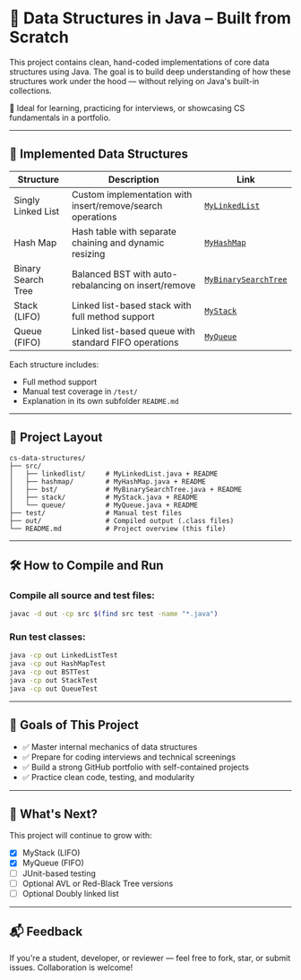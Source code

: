 # 📘 Data Structures in Java – Built from Scratch

This project contains clean, hand-coded implementations of core data structures using Java. The goal is to build deep understanding of how these structures work under the hood — without relying on Java's built-in collections.

🧠 Ideal for learning, practicing for interviews, or showcasing CS fundamentals in a portfolio.

---

## 🧱 Implemented Data Structures

| Structure              | Description                                                      | Link                 |
|------------------------|------------------------------------------------------------------|----------------------|
| Singly Linked List     | Custom implementation with insert/remove/search operations       | [`MyLinkedList`](src/linkedlist) |
| Hash Map               | Hash table with separate chaining and dynamic resizing           | [`MyHashMap`](src/hashmap)       |
| Binary Search Tree     | Balanced BST with auto-rebalancing on insert/remove              | [`MyBinarySearchTree`](src/bst)  |
| Stack (LIFO)           | Linked list-based stack with full method support                 | [`MyStack`](src/stack)           |
| Queue (FIFO)           | Linked list-based queue with standard FIFO operations            | [`MyQueue`](src/queue)           |

Each structure includes:
- Full method support
- Manual test coverage in `/test/`
- Explanation in its own subfolder `README.md`

---

## 📁 Project Layout

```
cs-data-structures/
├── src/
│   ├── linkedlist/     # MyLinkedList.java + README
│   ├── hashmap/        # MyHashMap.java + README
│   ├── bst/            # MyBinarySearchTree.java + README
│   ├── stack/          # MyStack.java + README
│   └── queue/          # MyQueue.java + README
├── test/               # Manual test files
├── out/                # Compiled output (.class files)
└── README.md           # Project overview (this file)
```

---

## 🛠️ How to Compile and Run

### Compile all source and test files:
```bash
javac -d out -cp src $(find src test -name "*.java")
```

### Run test classes:
```bash
java -cp out LinkedListTest
java -cp out HashMapTest
java -cp out BSTTest
java -cp out StackTest
java -cp out QueueTest
```

---

## 🚀 Goals of This Project

- ✅ Master internal mechanics of data structures  
- ✅ Prepare for coding interviews and technical screenings  
- ✅ Build a strong GitHub portfolio with self-contained projects  
- ✅ Practice clean code, testing, and modularity

---

## 📌 What's Next?

This project will continue to grow with:

- [x] MyStack (LIFO)
- [x] MyQueue (FIFO)
- [ ] JUnit-based testing
- [ ] Optional AVL or Red-Black Tree versions
- [ ] Optional Doubly linked list

---

## 📬 Feedback

If you're a student, developer, or reviewer — feel free to fork, star, or submit issues. Collaboration is welcome!